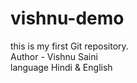 # vishnu-demo
this is my first Git repository.
<br>
Author - Vishnu Saini
<br>
language Hindi & English
